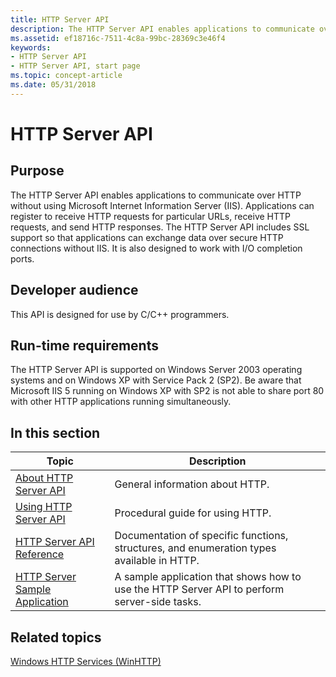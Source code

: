 ```yaml
---
title: HTTP Server API
description: The HTTP Server API enables applications to communicate over HTTP without using Microsoft Internet Information Server (IIS).
ms.assetid: ef18716c-7511-4c8a-99bc-28369c3e46f4
keywords:
- HTTP Server API
- HTTP Server API, start page
ms.topic: concept-article
ms.date: 05/31/2018
---
```


# HTTP Server API

## Purpose

The HTTP Server API enables applications to communicate over HTTP without using Microsoft Internet Information Server (IIS). Applications can register to receive HTTP requests for particular URLs, receive HTTP requests, and send HTTP responses. The HTTP Server API includes SSL support so that applications can exchange data over secure HTTP connections without IIS. It is also designed to work with I/O completion ports.

## Developer audience

This API is designed for use by C/C++ programmers.

## Run-time requirements

The HTTP Server API is supported on Windows Server 2003 operating systems and on Windows XP with Service Pack 2 (SP2). Be aware that Microsoft IIS 5 running on Windows XP with SP2 is not able to share port 80 with other HTTP applications running simultaneously.

## In this section



| Topic                                                                           | Description                                                                                             |
|---------------------------------------------------------------------------------|---------------------------------------------------------------------------------------------------------|
| [About HTTP Server API](about-http-server-api.md)<br/>                   | General information about HTTP.<br/>                                                              |
| [Using HTTP Server API](using-http-server-api.md)<br/>                   | Procedural guide for using HTTP.<br/>                                                             |
| [HTTP Server API Reference](http-server-api-reference.md)<br/>           | Documentation of specific functions, structures, and enumeration types available in HTTP.<br/>    |
| [HTTP Server Sample Application](http-server-sample-application.md)<br/> | A sample application that shows how to use the HTTP Server API to perform server-side tasks.<br/> |



 

## Related topics

<dl> <dt>

[Windows HTTP Services (WinHTTP)](/windows/desktop/WinHttp/winhttp-start-page)
</dt> </dl>

 

